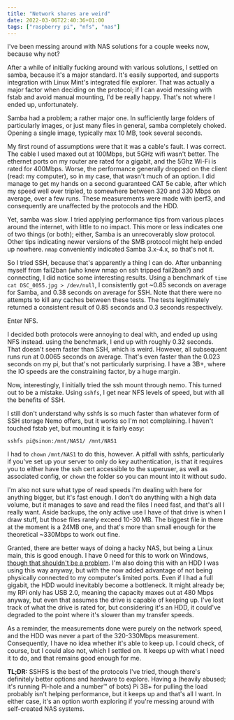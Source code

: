```yaml
---
title: "Network shares are weird"
date: 2022-03-06T22:40:36+01:00
tags: ["raspberry pi", "nfs", "nas"]
---
```


I've been messing around with NAS solutions for a couple weeks now, because why not?

After a while of initially fucking around with various solutions, I settled on samba, because it's a major standard. It's easily supported, and supports integration with Linux Mint's integrated file explorer. That was actually a major factor when deciding on the protocol; if I can avoid messing with fstab and avoid manual mounting, I'd be really happy. That's not where I ended up, unfortunately.

Samba had a problem; a rather major one. In sufficiently large folders of particularly images, or just many files in general, samba completely choked. Opening a single image, typically max 10 MB, took several seconds.

My first round of assumptions were that it was a cable's fault. I was correct. The cable I used maxed out at 100Mbps, but 5GHz wifi wasn't better. The ethernet ports on my router are rated for a gigabit, and the 5Ghz Wi-Fi is rated for 400Mbps. Worse, the performance generally dropped on the client (read: my computer), so in my case, that wasn't much of an option. I did manage to get my hands on a second guaranteed CAT 5e cable, after which my speed well over tripled, to somewhere between 320 and 330 Mbps on average, over a few runs. These measurements were made with iperf3, and consequently are unaffected by the protocols and the HDD.

Yet, samba was slow. I tried applying performance tips from various places around the internet, with little to no impact. This more or less indicates one of two things (or both); either, Samba is an unrecoverably slow protocol. Other tips indicating newer versions of the SMB protocol might help ended up nowhere. `nmap` conveniently indicated Samba 3.x-4.x, so that's not it.

So I tried SSH, because that's apparently a thing I can do. After unbanning myself from fail2ban (who knew nmap on ssh tripped fail2ban?) and connecting, I did notice some interesting results. Using a benchmark of `time cat DSC_0055.jpg > /dev/null`, I consistently got ~0.85 seconds on average for Samba, and 0.38 seconds on average for SSH. Note that there were no attempts to kill any caches between these tests. The tests legitimately returned a consistent result of 0.85 seconds and 0.3 seconds respectively.

Enter NFS.

I decided both protocols were annoying to deal with, and ended up using NFS instead. using the benchmark, I end up with roughly 0.32 seconds. That doesn't seem faster than SSH, which is weird. However, all subsequent runs run at 0.0065 seconds on average. That's even faster than the 0.023 seconds on my pi, but that's not particularly surprising. I have a 3B+, where the IO speeds are the constraining factor, by a huge margin.

Now, interestingly, I initially tried the ssh mount through nemo. This turned out to be a mistake. Using `sshfs`, I get near NFS levels of speed, but with all the benefits of SSH.

I still don't understand why sshfs is so much faster than whatever form of SSH storage Nemo offers, but it works so I'm not complaining. I haven't touched fstab yet, but mounting it is fairly easy:
```
sshfs pi@sinon:/mnt/NAS1/ /mnt/NAS1
```

I had to `chown` `/mnt/NAS1` to do this, however. A pitfall with sshfs, particularly if you've set up your server to only do key authentication, is that it requires you to either have the ssh cert accessible to the superuser, as well as associated config, or `chown` the folder so you can mount into it without sudo.

I'm also not sure what type of read speeds I'm dealing with here for anything bigger, but it's fast enough. I don't do anything with a high data volume, but it manages to save and read the files I need fast, and that's all I really want. Aside backups, the only active use I have of that drive is when I draw stuff, but those files rarely exceed 10-30 MB. The biggest file in there at the moment is a 24MB one, and that's more than small enough for the theoretical ~330Mbps to work out fine.

Granted, there are better ways of doing a hacky NAS, but being a Linux main, this is good enough. I have 0 need for this to work on Windows, [though that shouldn't be a problem](https://superuser.com/questions/1423371/sshfs-remote-directory-mounting-syntax). I'm also doing this with an HDD I was using this way anyway, but with the now added advantage of not being physically connected to my computer's limited ports. Even if I had a full gigabit, the HDD would inevitably become a bottleneck. It might already be; my RPi only has USB 2.0, meaning the capacity maxes out at 480 Mbps anyway, but even that assumes the drive is capable of keeping up. I've lost track of what the drive is rated for, but considering it's an HDD, it could've degraded to the point where it's slower than my transfer speeds.

As a reminder, the measurements done were purely on the network speed, and the HDD was never a part of the 320-330Mbps measurement. Consequently, I have no idea whether it's able to keep up. I could check, of course, but I could also not, which I settled on. It keeps up with what I need it to do, and that remains good enough for me.

**TL;DR:** SSHFS is the best of the protocols I've tried, though there's definitely better options and hardware to explore. Having a (heavily abused; it's running Pi-hole and a number:tm: of bots) Pi 3B+ for pulling the load probably isn't helping performance, but it keeps up and that's all I want. In either case, it's an option worth exploring if you're messing around with self-created NAS systems.
